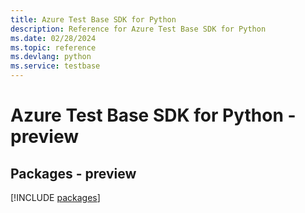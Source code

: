 ```yaml
---
title: Azure Test Base SDK for Python
description: Reference for Azure Test Base SDK for Python
ms.date: 02/28/2024
ms.topic: reference
ms.devlang: python
ms.service: testbase
---
```

# Azure Test Base SDK for Python - preview
## Packages - preview
[!INCLUDE [packages](test-base-index.md)]